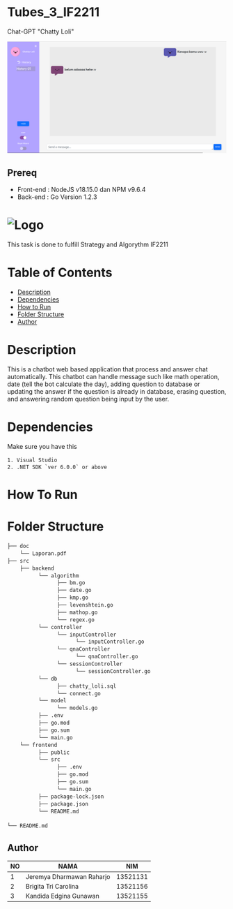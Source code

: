 # Tubes_3_IF2211

Chat-GPT "Chatty Loli"

<p align="center">
  <img src="etc/chatty-loli.png" title="chatty loli">
</p>

## Prereq

- Front-end : NodeJS v18.15.0 dan NPM v9.6.4 
- Back-end : Go Version 1.2.3


# ![Logo](./src/Resources/logo.svg)
This task is done to fulfill Strategy and Algorythm IF2211

# Table of Contents
* [Description](#markdown-header-description)
* [Dependencies](#markdown-header-dependencies)
* [How to Run](#markdown-header-how-to-run)
* [Folder Structure](#markdown-header-folder-structure)
* [Author](#markdown-header-author)

# Description
This is a chatbot web based application that process and answer chat automatically. This chatbot can handle message such like math operation, date (tell the bot calculate the day), adding question to database or updating the answer if the question is already in database, erasing question, and answering random question being input by the user.



# Dependencies
Make sure you have this
```
1. Visual Studio
2. .NET SDK `ver 6.0.0` or above
```

# How To Run


# Folder Structure
```bash                             
├── doc
    └── Laporan.pdf
├── src
    ├── backend
          └── algorithm
                ├── bm.go
                ├── date.go
                ├── kmp.go
                ├── levenshtein.go
                ├── mathop.go
                └── regex.go
          └── controller
                └── inputController
                      └── inputController.go
                └── qnaController
                      └── qnaController.go
                └── sessionController
                      └── sessionController.go
          └── db
                ├── chatty_loli.sql
                └── connect.go
          └── model
                └── models.go
          ├── .env
          ├── go.mod
          ├── go.sum
          └── main.go
    └── frontend
          ├── public
          └── src
                ├── .env
                ├── go.mod
                ├── go.sum
                └── main.go
          ├── package-lock.json
          ├── package.json
          └── README.md

└── README.md
```


## Author
| NO | NAMA | NIM |
--- | --- | --- |
| 1 | Jeremya Dharmawan Raharjo | 13521131 |
| 2 | Brigita Tri Carolina | 13521156 |
| 3 | Kandida Edgina Gunawan | 13521155 |